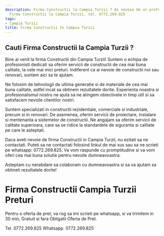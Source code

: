 ```yaml
---
description: Firma Constructii la Campia Turzii ? Ai nevoie de un profesionist in
  Firma Constructii la Campia Turzii. tel. 0772.269.825
tags:
- Campia Turzii
title: Firma Constructii In Campia Turzii
---
```



## Cauti Firma Constructii la Campia Turzii ?

Bine ai venit la firma Constructii din Campia Turzii! Suntem o echipa de profesionisti dedicati sa oferim servicii de constructii de cea mai buna calitate, la cele mai mici preturi. Indiferent ca ai nevoie de constructii noi sau renovari, suntem aici sa te ajutam.

Ne folosim de tehnologii de ultima generatie si de materiale de cea mai buna calitate, astfel incat sa obtinem rezultatele dorite. Experienta noastra si profesionalismul nostru ne ajuta sa ne atingem obiectivele in timp util si sa satisfacem nevoile clientilor nostri.

Suntem specializati in constructii rezidentiale, comerciale si industriale, precum si in renovari. De asemenea, oferim servicii de proiectare, instalare si mentenanta a sistemelor de constructii. Ne angajam sa oferim servicii de calitate superioara, care sa se ridice la standardele de siguranta si calitate pe care le asteptati.

Daca aveti nevoie de firma Constructii in Campia Turzii, nu ezitati sa ne contactati. Puteti sa ne contactati folosind linkul de mai sus sau sa ne scrieti pe whatsapp: 0772.269.825. Va vom raspunde cu promptitudine si va vom oferi cea mai buna solutie pentru nevoile dumneavoastra.

Asteptam cu nerabdare sa colaboram cu dumneavoastra si sa va ajutam sa obtineti rezultatele dorite!

# Firma Constructii Campia Turzii Preturi
Pentru o oferta de pret, va rog sa imi scrieti pe whatsapp, si va trimitem in 30 min, Gratuit si fara Obligatii Oferta de Pret.

Tel. 0772.269.825
Whatsapp. 0772.269.825